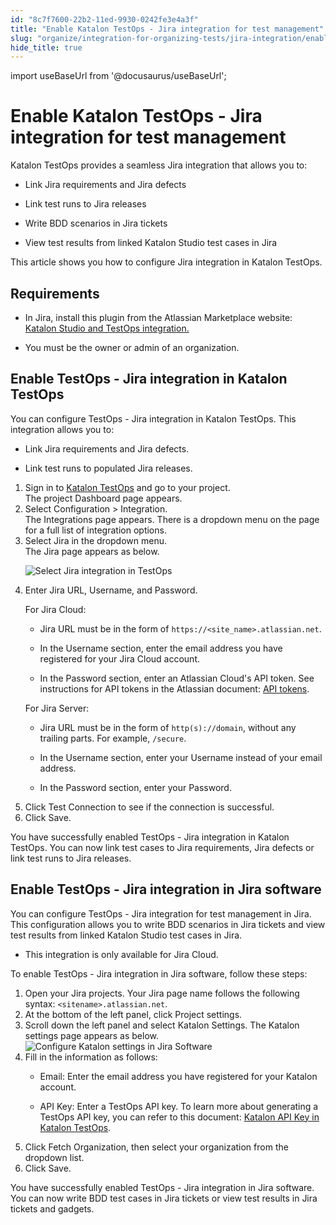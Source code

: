 ```yaml
---
id: "8c7f7600-22b2-11ed-9930-0242fe3e4a3f"
title: "Enable Katalon TestOps - Jira integration for test management"
slug: "organize/integration-for-organizing-tests/jira-integration/enable-katalon-testops---jira-integration-for-test-management"
hide_title: true
---
```

import useBaseUrl from '@docusaurus/useBaseUrl';


# <a id="id" class="anchor_top_offset"/><a id="ariaid-title1" class="anchor_top_offset"/>Enable <span xmlns="http://www.w3.org/1999/xhtml" className="ph">Katalon TestOps</span>  - Jira integration for test management

<div xmlns="http://www.w3.org/1999/xhtml" className="p"><span className="ph">Katalon TestOps</span> provides a seamless Jira integration that allows you to:<ul className="ul"><li className="li"><p className="p">Link Jira requirements and Jira defects</p></li><li className="li"><p className="p">Link test runs to Jira releases</p></li><li className="li"><p className="p">Write BDD scenarios in Jira tickets</p></li><li className="li"><p className="p">View test results from linked <span className="ph">Katalon Studio</span> test cases in Jira</p></li></ul></div>
<p xmlns="http://www.w3.org/1999/xhtml" className="p">This article shows you how to configure Jira integration in <span className="ph">Katalon TestOps</span>.</p> 

## Requirements

<div xmlns="http://www.w3.org/1999/xhtml" className="p"><ul className="ul"><li className="li">
      <p className="p">In Jira, install this plugin from the Atlassian Marketplace website:   <a className="xref j-external-link" href="https://marketplace.atlassian.com/apps/1217501/katalon-bdd-test-automation-for-jira" target="_blank">Katalon Studio and TestOps integration.</a></p>
    </li><li className="li">You must be the owner or admin of an organization.</li></ul></div>

## <a id="task-3729" class="anchor_top_offset"/>Enable TestOps - Jira integration  in <span xmlns="http://www.w3.org/1999/xhtml" className="ph">Katalon TestOps</span> 

<section xmlns="http://www.w3.org/1999/xhtml" className="section context">You can configure TestOps - Jira integration in <span className="ph">Katalon TestOps</span>. This integration allows you to:<ul className="ul"><li className="li"><p className="p">Link Jira requirements and Jira defects.</p></li><li className="li"><p className="p">Link test runs to populated Jira releases.</p></li></ul></section> 
<ol xmlns="http://www.w3.org/1999/xhtml" className="ol steps"><li className="li step stepexpand"><span className="ph cmd">Sign in to <a className="xref j-external-link" href="https://testops.katalon.io/login" target="_blank">Katalon TestOps</a> and go to your project.</span><div className="itemgroup stepresult">The project <span className="ph uicontrol">Dashboard</span> page appears.</div></li><li className="li step stepexpand"><span className="ph cmd">Select <span className="ph uicontrol">Configuration</span> &gt; <span className="ph uicontrol">Integration</span>.</span><div className="itemgroup stepresult">The <span className="ph uicontrol">Integrations</span> page appears. There is a dropdown menu on the page for a full list of integration options.</div></li><li className="li step stepexpand"><span className="ph cmd">Select <span className="ph uicontrol">Jira</span> in the dropdown menu.</span><div className="itemgroup stepresult">The Jira page appears as below.<p className="p"><img className="image" src={useBaseUrl("/8c7def60-22b2-11ed-9930-0242fe3e4a3f.png")} alt="Select Jira integration in TestOps" /></p></div></li><li className="li step stepexpand"><span className="ph cmd">Enter Jira URL, Username, and Password.</span><div className="itemgroup info"><p className="p">For Jira Cloud:</p>       <ul className="ul"><li className="li"><p className="p">Jira URL must be in the form of <code className="ph codeph">https://&lt;site_name&gt;.atlassian.net</code>.</p></li><li className="li"><p className="p">In the <span className="ph uicontrol">Username</span> section, enter the email address you have registered for your Jira Cloud account.</p></li><li className="li"><p className="p">In the <span className="ph uicontrol">Password</span> section, enter an Atlassian Cloud's API token. See instructions for API tokens in the Atlassian document:  <a className="xref j-external-link" href="https://confluence.atlassian.com/cloud/api-tokens-938839638.html" target="_blank">API tokens</a>.</p></li></ul><p className="p">For Jira Server:</p>       <ul className="ul"><li className="li"><p className="p">Jira URL must be in the form of <code className="ph codeph">http(s)://domain</code>, without any trailing parts. For example, <code className="ph codeph">/secure</code>.</p></li><li className="li"><p className="p">In the <span className="ph uicontrol">Username</span> section, enter your Username instead of your email address.</p></li><li className="li"><p className="p">In the <span className="ph uicontrol">Password</span> section, enter your Password.</p></li></ul></div></li><li className="li step stepexpand"><span className="ph cmd">Click <span className="ph uicontrol">Test Connection</span> to see if the connection is successful. </span></li><li className="li step stepexpand"><span className="ph cmd">Click <span className="ph uicontrol">Save</span>.</span></li></ol> 
<section xmlns="http://www.w3.org/1999/xhtml" className="section result">You have successfully enabled TestOps - Jira integration in <span className="ph">Katalon TestOps</span>. You can now link test cases to Jira requirements, Jira defects or link test runs to Jira releases.</section> 

## <a id="task-7062" class="anchor_top_offset"/>Enable TestOps - Jira integration  in Jira software

<p xmlns="http://www.w3.org/1999/xhtml" className="shortdesc">You can configure TestOps - Jira integration for test management in Jira. This configuration allows you to write BDD scenarios in Jira tickets and view test results from linked <span className="ph">Katalon Studio</span> test cases in Jira.</p> 
<div xmlns="http://www.w3.org/1999/xhtml" className="section prereq p"><ul className="ul"><li className="li"><p className="p">This integration is only available for Jira Cloud.</p></li></ul></div>
<section xmlns="http://www.w3.org/1999/xhtml" className="section context"><p className="p">To enable TestOps - Jira integration  in Jira software, follow these steps:</p> </section> 
<ol xmlns="http://www.w3.org/1999/xhtml" className="ol steps"><li className="li step stepexpand"><span className="ph cmd">Open your Jira projects. Your Jira page name follows the following syntax: <code className="ph codeph">&lt;sitename&gt;.atlassian.net</code>.</span></li><li className="li step stepexpand"><span className="ph cmd">At the bottom of the left panel, click <span className="ph uicontrol">Project settings</span>.</span></li><li className="li step stepexpand"><span className="ph cmd">Scroll down the left panel and select  <span className="ph uicontrol">Katalon Settings</span>. The <span className="ph uicontrol">Katalon settings</span> page appears as below.</span><div className="itemgroup info"><img className="image" src={useBaseUrl("/8c7ed9c0-22b2-11ed-9930-0242fe3e4a3f.png")} alt="Configure Katalon settings in Jira Software" /></div></li><li className="li step stepexpand"><span className="ph cmd">Fill in the information as follows:</span><div className="itemgroup info"><ul className="ul"><li className="li"><p className="p"><span className="ph uicontrol">Email</span>: Enter the email address you have registered for your Katalon account.</p></li><li className="li"><p className="p"><span className="ph uicontrol">API Key</span>: Enter  a TestOps  API key. To learn more about generating a TestOps API key, you can refer to this document: <a className="xref" href="/docs/administer/settings/katalon-api-key-in-katalon-testops">Katalon API Key in Katalon TestOps</a>.</p></li></ul></div></li><li className="li step stepexpand"><span className="ph cmd">Click <span className="ph uicontrol">Fetch Organization</span>, then select your organization from the dropdown list.</span></li><li className="li step stepexpand"><span className="ph cmd">Click <span className="ph uicontrol">Save</span>.</span></li></ol> 
<section xmlns="http://www.w3.org/1999/xhtml" className="section result">You have successfully enabled TestOps - Jira integration in Jira software. You can now write BDD test cases in Jira tickets or view test results  in Jira tickets and gadgets.</section> 
